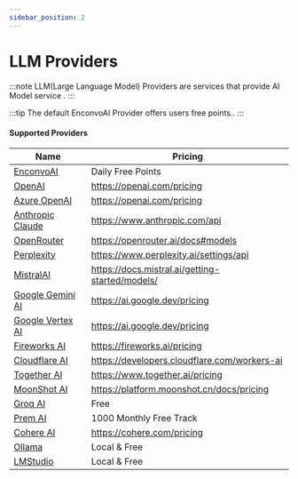 ```yaml
---
sidebar_position: 2
---
```


# LLM Providers

:::note
LLM(Large Language Model) Providers are services that provide AI Model service .
:::


:::tip
The default EnconvoAI Provider offers users free points..
:::


#### Supported Providers

| Name | Pricing |
|---|---|
| [EnconvoAI](https://www.enconvo.com) | Daily Free Points |
| [OpenAI](https://www.openai.com) | https://openai.com/pricing |
| [Azure OpenAI](https://learn.microsoft.com/en-us/azure/ai-services/openai/overview) | https://openai.com/pricing |
| [Anthropic Claude](https://www.anthropic.com/) | https://www.anthropic.com/api |
| [OpenRouter](https://openrouter.ai/) | https://openrouter.ai/docs#models |
| [Perplexity](https://www.perplexity.ai/) | https://www.perplexity.ai/settings/api |
| [MistralAI](https://mistral.ai/) | https://docs.mistral.ai/getting-started/models/ |
| [Google Gemini AI](https://ai.google.dev/) | https://ai.google.dev/pricing |
| [Google Vertex AI](https://cloud.google.com/vertex-ai/docs) | https://ai.google.dev/pricing |
| [Fireworks AI](https://fireworks.ai/) | https://fireworks.ai/pricing |
| [Cloudflare AI](https://developers.cloudflare.com/workers-ai/) | https://developers.cloudflare.com/workers-ai |
| [Together AI](https://www.together.ai/) | https://www.together.ai/pricing |
| [MoonShot AI](https://www.moonshot.cn/) | https://platform.moonshot.cn/docs/pricing |
| [Groq AI](https://groq.com/) | Free |
| [Prem AI](https://www.premai.io/) | 1000 Monthly Free Track |
| [Cohere AI](https://cohere.com/) | https://cohere.com/pricing |
| [Ollama](https://ollama.ai/) | Local & Free |
| [LMStudio](https://lmstudio.ai/) | Local & Free |